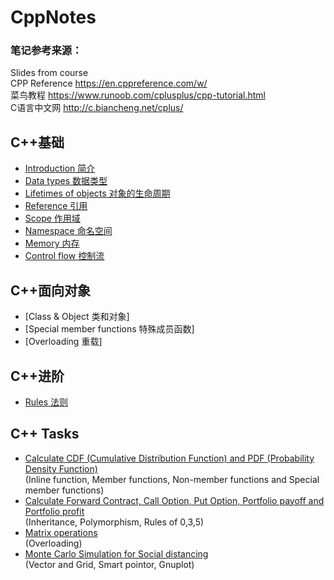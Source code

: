 # CppNotes
### 笔记参考来源：  
Slides from course  
CPP Reference https://en.cppreference.com/w/  
菜鸟教程 https://www.runoob.com/cplusplus/cpp-tutorial.html  
C语言中文网 http://c.biancheng.net/cplus/

## C++基础
* [Introduction 简介](./Notehub/Introduction%20简介.md)  
* [Data types 数据类型](./Notehub/Data%20types%20数据类型.md)  
* [Lifetimes of objects 对象的生命周期](./Notehub/Lifetimes%20of%20objects%20对象的生命周期.md)  
* [Reference 引用](./Notehub/Reference%20引用.md)  
* [Scope 作用域](./Notehub/Scope%20作用域.md)
* [Namespace 命名空间](./Notehub/Namespace%20命名空间.md)  
* [Memory 内存](./Notehub/Memory%20内存.md)  
* [Control flow 控制流](./Notehub/Control%20flow%20控制流.md)  

## C++面向对象
* [Class & Object 类和对象]
* [Special member functions 特殊成员函数]
* [Overloading 重载]

## C++进阶
* [Rules 法则](./Notehub/Rules%20法则.md)  

## C++ Tasks
* [Calculate CDF (Cumulative Distribution Function) and PDF (Probability Density Function)](./Code%20example/Example1/README.md)  
(Inline function, Member functions, Non-member functions and Special member functions)  
* [Calculate Forward Contract, Call Option, Put Option, Portfolio payoff and Portfolio profit](./Code%20example/Example2/README.md)  
(Inheritance, Polymorphism, Rules of 0,3,5)  
* [Matrix operations](./Code%20example/Example3/README.md)  
(Overloading)
* [Monte Carlo Simulation for Social distancing](https://github.com/Imokfine/CppNotes/tree/main/Code%20example/Example4)  
(Vector and Grid, Smart pointor, Gnuplot)
